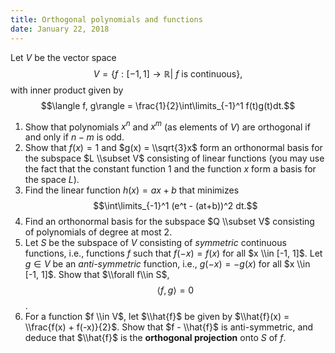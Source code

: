 ```yaml
---
title: Orthogonal polynomials and functions
date: January 22, 2018
---
```


Let $V$ be the vector space
$$V = \{f: [-1, 1] \to \mathbb{R} \vert \text{ $f$ is continuous}\},$$
with inner product given by
$$\langle f, g\rangle = \frac{1}{2}\int\limits_{-1}^1 f(t)g(t)dt.$$

1. Show that polynomials $x^n$ and $x^m$ (as elements of $V$) are orthogonal if and only if $n-m$ is odd.
2. Show that $f(x) = 1$ and $g(x) = \\sqrt{3}x$ form an orthonormal basis for the subspace $L \\subset V$ consisting of linear functions (you may use the fact that the constant function $1$ and the function $x$ form a basis for the space $L$).
3. Find the linear function $h(x) = ax + b$ that minimizes $$\int\limits_{-1}^1 (e^t - (at+b))^2 dt.$$
4. Find an orthonormal basis for the subspace $Q \\subset V$ consisting of polynomials of degree at most $2$.
5. Let $S$ be the subspace of $V$ consisting of _symmetric_ continuous functions, i.e., functions $f$ such that $f(-x) = f(x)$ for all $x \\in [-1, 1]$. Let $g\in V$ be an  _anti-symmetric_ function, i.e., $g(-x) = -g(x)$ for all $x \\in [-1, 1]$. Show that $\\forall f\\in S$, $$\langle f, g \rangle = 0$$.
6. For a function $f \\in V$, let $\\hat{f}$ be given by $\\hat{f}(x) = \\frac{f(x) + f(-x)}{2}$. Show that $f - \\hat{f}$ is anti-symmetric, and deduce that $\\hat{f}$ is the __orthogonal projection__ onto $S$ of $f$.
